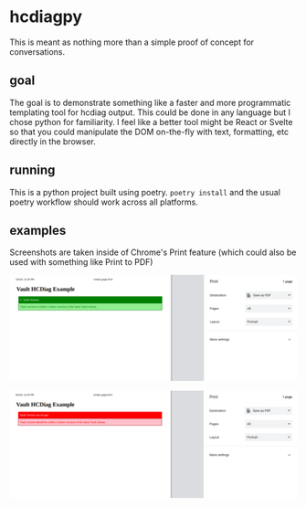 # hcdiagpy

This is meant as nothing more than a simple proof of concept for conversations.

## goal

The goal is to demonstrate something like a faster and more programmatic templating tool for hcdiag output.
This could be done in any language but I chose python for familiarity.
I feel like a better tool might be React or Svelte so that you could manipulate the DOM on-the-fly with text, formatting, etc directly in the browser.

## running

This is a python project built using poetry.
`poetry install` and the usual poetry workflow should work across all platforms.

## examples

Screenshots are taken inside of Chrome's Print feature (which could also be used with something like Print to PDF)

![Passing page](screenshot_pass.png)

![Failing page](screenshot_fail.png)
